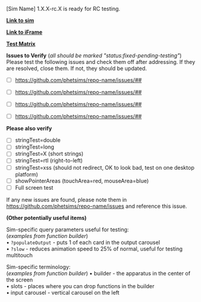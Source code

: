 [Sim Name] 1.X.X-rc.X is ready for RC testing.

**[Link to sim](http://www.colorado.edu/physics/phet/dev/html/sim-name/1.0.0-rc.1/sim-name.html)**

**[Link to iFrame](http://www.colorado.edu/physics/phet/dev/html/sim-name/1.0.0-rc.1/sim-name-iframe.html)**

**[Test Matrix](https://docs.google.com/spreadsheets/d/1nrGez8Z4HXelhgDXNkfVAd_qxWiC5z0nnG3a8Dzxwlc/edit?ts=573a195e#gid=2)**

**Issues to Verify**
(*all should be marked "status:fixed-pending-testing"*)  
Please test the following issues and check them off after addressing. If they are resolved, close them.  If not, they should be updated.

- [ ] https://github.com/phetsims/repo-name/issues/##
- [ ] https://github.com/phetsims/repo-name/issues/##
- [ ] https://github.com/phetsims/repo-name/issues/##
- [ ] https://github.com/phetsims/repo-name/issues/##


**Please also verify**
- [ ] stringTest=double
- [ ] stringTest=long
- [ ] stringTest=X (short strings)
- [ ] stringTest=rtl (right-to-left)
- [ ] stringTest=xss (should not redirect, OK to look bad, test on one desktop platform)
- [ ] showPointerAreas (touchArea=red, mouseArea=blue)
- [ ] Full screen test

If any new issues are found, please note them in https://github.com/phetsims/repo-name/issues and reference this issue.  

 
**(Other potentially useful items)**  

Sim-specific query parameters useful for testing:  
(*examples from function builder*)  
• `?populateOutput` - puts 1 of each card in the output carousel  
• `?slow` - reduces animation speed to 25% of normal, useful for testing multitouch  

Sim-specific terminology:  
(*examples from function builder*) 
• builder - the apparatus in the center of the screen  
• slots - places where you can drop functions in the builder  
• input carousel - vertical carousel on the left  
